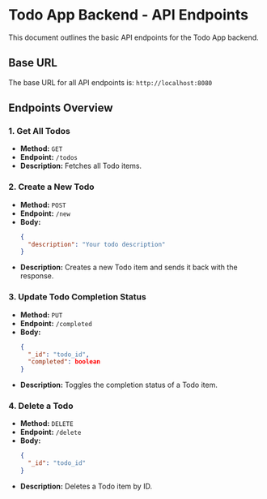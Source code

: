 # Todo App Backend - API Endpoints

This document outlines the basic API endpoints for the Todo App backend.

## Base URL
The base URL for all API endpoints is:
`http://localhost:8080`

## Endpoints Overview

### 1. Get All Todos
- **Method:** `GET`
- **Endpoint:** `/todos`
- **Description:** Fetches all Todo items.

### 2. Create a New Todo
- **Method:** `POST`
- **Endpoint:** `/new`
- **Body:**
  ```json
  {
    "description": "Your todo description"
  }
  ```
- **Description:** Creates a new Todo item and sends it back with the response.

### 3. Update Todo Completion Status
- **Method:** `PUT`
- **Endpoint:** `/completed`
- **Body:**
  ```json
  {
    "_id": "todo_id",
    "completed": boolean
  }
  ```
- **Description:** Toggles the completion status of a Todo item.

### 4. Delete a Todo
- **Method:** `DELETE`
- **Endpoint:** `/delete`
- **Body:**
  ```json
  {
    "_id": "todo_id"
  }
  ```
- **Description:** Deletes a Todo item by ID.
